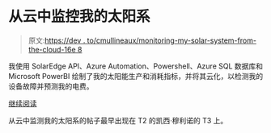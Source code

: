 # 从云中监控我的太阳系

> 原文:[https://dev . to/cmullineaux/monitoring-my-solar-system-from-the-cloud-16e 8](https://dev.to/cmullineaux/monitoring-my-solar-system-from-the-cloud-16e8)

我使用 SolarEdge API、Azure Automation、Powershell、Azure SQL 数据库和 Microsoft PowerBI 绘制了我的太阳能生产和消耗指标，并将其云化，以检测我的设备故障并预测我的电费。

[继续阅读](https://mullineaux.com.au/2018/01/30/26/)

从云中监测我的太阳系的帖子最早出现在 T2 的凯西·穆利诺的 T3 上。